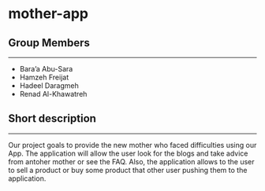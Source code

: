 # mother-app

## Group Members 

---

- Bara’a Abu-Sara
- Hamzeh Freijat
- Hadeel Daragmeh
- Renad Al-Khawatreh

## Short description 

---

Our project goals to provide the new mother who faced difficulties using our App. The application will allow the user look for the blogs and take advice from antoher mother or see the FAQ. Also, the application allows to the user to sell a product or buy some product that other user pushing them to the application.
